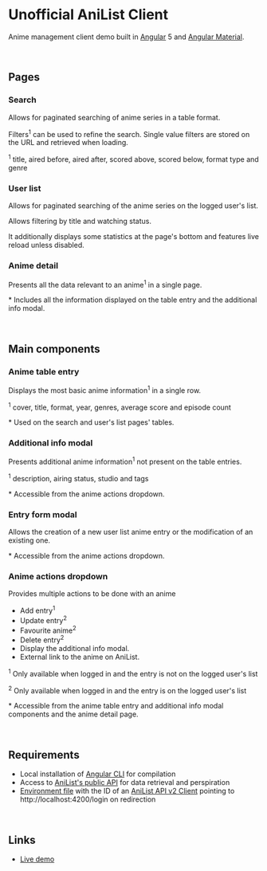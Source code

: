 # Unofficial AniList Client
Anime management client demo built in [Angular](https://angular.io/) 5 and [Angular Material](https://material.angular.io/).

<br/>

## Pages

### Search
Allows for paginated searching of anime series in a table format.

Filters<sup>1</sup> can be used to refine the search. Single value filters are stored on the URL and retrieved when loading.

<sup>1</sup> title, aired before, aired after, scored above, scored below, format type and genre

### User list
Allows for paginated searching of the anime series on the logged user's list.

Allows filtering by title and watching status.

It additionally displays some statistics at the page's bottom and features live reload unless disabled.

### Anime detail
Presents all the data relevant to an anime<sup>1</sup> in a single page.

&#42; Includes all the information displayed on the table entry and the additional info modal.

<br/>

## Main components

### Anime table entry
Displays the most basic anime information<sup>1</sup> in a single row.

<sup>1</sup> cover, title, format, year, genres, average score and episode count

&#42; Used on the search and user's list pages' tables.

### Additional info modal
Presents additional anime information<sup>1</sup> not present on the table entries.

<sup>1</sup> description, airing status, studio and tags

&#42; Accessible from the anime actions dropdown.

### Entry form modal
Allows the creation of a new user list anime entry or the modification of an existing one.

&#42; Accessible from the anime actions dropdown.

### Anime actions dropdown
Provides multiple actions to be done with an anime
* Add entry<sup>1</sup>
* Update entry<sup>2</sup>
* Favourite anime<sup>2</sup>
* Delete entry<sup>2</sup>  
* Display the additional info modal.
* External link to the anime on AniList.

<sup>1</sup> Only available when logged in and the entry is not on the logged user's list

<sup>2</sup> Only available when logged in and the entry is on the logged user's list

&#42; Accessible from the anime table entry and additional info modal components and the anime detail page.

<br/>

## Requirements
* Local installation of [Angular CLI](https://cli.angular.io) for compilation
* Access to [AniList's public API](https://anilist.gitbooks.io/anilist-apiv2-docs/) for data retrieval and perspiration
* [Environment file](http://tattoocoder.com/angular-cli-using-the-environment-option/) with the ID of an [AniList API v2 Client](https://anilist.co/settings/developer) pointing to http://localhost:4200/login on redirection

<br/>

## Links
* [Live demo](https://jesuscc1993.github.io/unofficial-ng5-anilist-client/anime-search)
